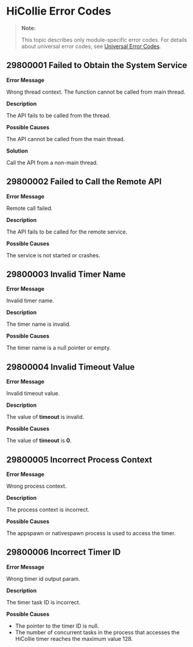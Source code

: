 # HiCollie Error Codes

> **Note:**
>
> This topic describes only module-specific error codes. For details about universal error codes, see [Universal Error Codes](../errorcode-universal.md).

## 29800001 Failed to Obtain the System Service

**Error Message**

Wrong thread context. The function cannot be called from main thread.

**Description**

The API fails to be called from the thread.

**Possible Causes**

The API cannot be called from the main thread.

**Solution**

Call the API from a non-main thread.

## 29800002 Failed to Call the Remote API

**Error Message**

Remote call failed.

**Description**

The API fails to be called for the remote service.

**Possible Causes**

The service is not started or crashes.

## 29800003 Invalid Timer Name

**Error Message**

Invalid timer name.

**Description**

The timer name is invalid.

**Possible Causes**

The timer name is a null pointer or empty.

## 29800004 Invalid Timeout Value

**Error Message**

Invalid timeout value.

**Description**

The value of **timeout** is invalid.

**Possible Causes**

The value of **timeout** is **0**.

## 29800005 Incorrect Process Context

**Error Message**

Wrong process context.

**Description**

The process context is incorrect.

**Possible Causes**

The appspawn or nativespawn process is used to access the timer.

## 29800006 Incorrect Timer ID

**Error Message**

Wrong timer id output param.

**Description**

The timer task ID is incorrect.

**Possible Causes**

- The pointer to the timer ID is null.
- The number of concurrent tasks in the process that accesses the HiCollie timer reaches the maximum value 128.
